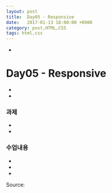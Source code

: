 ```yaml
---
layout: post
title:  Day05 - Responsive
date:   2017-01-13 18:00:00 +0900
category: post,HTML,CSS
tags: html,css
---
```


-
# Day05 - Responsive
-

-
### 과제
-

-
### 수업내용
-


-


-


Source:[]()